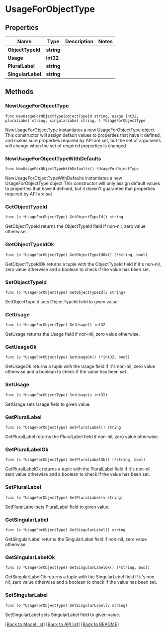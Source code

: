 # UsageForObjectType

## Properties

Name | Type | Description | Notes
------------ | ------------- | ------------- | -------------
**ObjectTypeId** | **string** |  | 
**Usage** | **int32** |  | 
**PluralLabel** | **string** |  | 
**SingularLabel** | **string** |  | 

## Methods

### NewUsageForObjectType

`func NewUsageForObjectType(objectTypeId string, usage int32, pluralLabel string, singularLabel string, ) *UsageForObjectType`

NewUsageForObjectType instantiates a new UsageForObjectType object
This constructor will assign default values to properties that have it defined,
and makes sure properties required by API are set, but the set of arguments
will change when the set of required properties is changed

### NewUsageForObjectTypeWithDefaults

`func NewUsageForObjectTypeWithDefaults() *UsageForObjectType`

NewUsageForObjectTypeWithDefaults instantiates a new UsageForObjectType object
This constructor will only assign default values to properties that have it defined,
but it doesn't guarantee that properties required by API are set

### GetObjectTypeId

`func (o *UsageForObjectType) GetObjectTypeId() string`

GetObjectTypeId returns the ObjectTypeId field if non-nil, zero value otherwise.

### GetObjectTypeIdOk

`func (o *UsageForObjectType) GetObjectTypeIdOk() (*string, bool)`

GetObjectTypeIdOk returns a tuple with the ObjectTypeId field if it's non-nil, zero value otherwise
and a boolean to check if the value has been set.

### SetObjectTypeId

`func (o *UsageForObjectType) SetObjectTypeId(v string)`

SetObjectTypeId sets ObjectTypeId field to given value.


### GetUsage

`func (o *UsageForObjectType) GetUsage() int32`

GetUsage returns the Usage field if non-nil, zero value otherwise.

### GetUsageOk

`func (o *UsageForObjectType) GetUsageOk() (*int32, bool)`

GetUsageOk returns a tuple with the Usage field if it's non-nil, zero value otherwise
and a boolean to check if the value has been set.

### SetUsage

`func (o *UsageForObjectType) SetUsage(v int32)`

SetUsage sets Usage field to given value.


### GetPluralLabel

`func (o *UsageForObjectType) GetPluralLabel() string`

GetPluralLabel returns the PluralLabel field if non-nil, zero value otherwise.

### GetPluralLabelOk

`func (o *UsageForObjectType) GetPluralLabelOk() (*string, bool)`

GetPluralLabelOk returns a tuple with the PluralLabel field if it's non-nil, zero value otherwise
and a boolean to check if the value has been set.

### SetPluralLabel

`func (o *UsageForObjectType) SetPluralLabel(v string)`

SetPluralLabel sets PluralLabel field to given value.


### GetSingularLabel

`func (o *UsageForObjectType) GetSingularLabel() string`

GetSingularLabel returns the SingularLabel field if non-nil, zero value otherwise.

### GetSingularLabelOk

`func (o *UsageForObjectType) GetSingularLabelOk() (*string, bool)`

GetSingularLabelOk returns a tuple with the SingularLabel field if it's non-nil, zero value otherwise
and a boolean to check if the value has been set.

### SetSingularLabel

`func (o *UsageForObjectType) SetSingularLabel(v string)`

SetSingularLabel sets SingularLabel field to given value.



[[Back to Model list]](../README.md#documentation-for-models) [[Back to API list]](../README.md#documentation-for-api-endpoints) [[Back to README]](../README.md)


